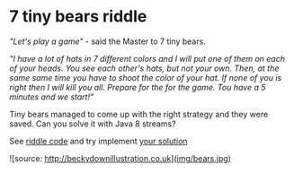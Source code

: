 # 7 tiny bears riddle

*"Let's play a game"* - said the Master to 7 tiny bears. 

*"I have a lot of hats in 7 different colors and I will put one of them on each of your heads.
You see each other's hats, but not your own. Then, at the same same time you have to shoot the color of your hat. 
If none of you is right then I will kill you all. Prepare for the for the game. Tou have a 5 minutes and we start!"*

Tiny bears managed to come up with the right strategy and they were saved.
 Can you solve it with Java 8 streams?

See [riddle code](src/main/java/pl/hexmind/bears/Riddle.java)
 and try implement [your solution](src/main/java/pl/hexmind/bears/YourSolver.java)  



![source: http://beckydownillustration.co.uk](img/bears.jpg)